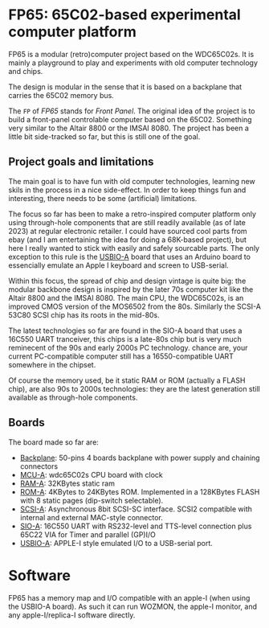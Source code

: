 # FP65: 65C02-based experimental computer platform

FP65 is a modular (retro)computer project based on the WDC65C02s.
It is mainly a playground to play and experiments with old computer technology and chips.

The design is modular in the sense that it is based on a backplane that carries the 65C02 memory bus.

The `FP` of *FP65* stands for *Front Panel*.
The original idea of the project is to build a front-panel controlable computer based on the 65C02.
Something very similar to the Altair 8800 or the IMSAI 8080.
The project has been a little bit side-tracked so far, but this is still one of the goal.

## Project goals and limitations

The main goal is to have fun with old computer technologies, learning new skils in the process in a nice side-effect.
In order to keep things fun and interesting, there needs to be some (artificial) limitations.

The focus so far has been to make a retro-inspired computer platform only using through-hole components that are still readily available (as of late 2023) at regular electronic retailer.
I could have sourced cool parts from ebay (and I am entertaining the idea for doing a 68K-based project), but here I really wanted to stick with easily and safely sourcable parts.
The only exception to this rule is the [USBIO-A](usbio-a/) board that uses an Arduino board to essencially emulate an Apple I keyboard and screen to USB-serial.

Within this focus, the spread of chip and design vintage is quite big: the modular backbone design is inspired by the later 70s computer kit like the Altair 8800 and the IMSAI 8080.
The main CPU, the WDC65C02s, is an improved CMOS version of the MOS6502 from the 80s. Similarly the SCSI-A 53C80 SCSI chip has its roots in the mid-80s.

The latest technologies so far are found in the SIO-A board that uses a 16C550 UART tranceiver, this chips is a late-80s chip but is very much reminecent of the 90s and early 2000s PC technology.
chance are, your current PC-compatible computer still has a 16550-compatible UART somewhere in the chipset.

Of course the memory used, be it static RAM or ROM (actually a FLASH chip), are also 90s to 2000s technologies: they are the latest generation still available as through-hole components.

## Boards

The board made so far are:
 - [Backplane](backplane/): 50-pins 4 boards backplane with power supply and chaining connectors
 - [MCU-A](mcu-a/): wdc65C02s CPU board with clock
 - [RAM-A](ram-a/): 32KBytes static ram
 - [ROM-A](rom-a/): 4KBytes to 24KBytes ROM. Implemented in a 128KBytes FLASH with 8 static pages (dip-switch selectable).
 - [SCSI-A](scsi-a/): Asynchronous 8bit SCSI-SC interface. SCSI2 compatible with internal and external MAC-style connector.
 - [SIO-A](sio-a/): 16C550 UART with RS232-level and TTS-level connection plus 65C22 VIA for Timer and parallel (GP)I/O
 - [USBIO-A](usbio-a/): APPLE-I style emulated I/O to a USB-serial port.

# Software

FP65 has a memory map and I/O compatible with an apple-I (when using the USBIO-A board).
As such it can run WOZMON, the apple-I monitor, and any apple-I/replica-I software directly.
